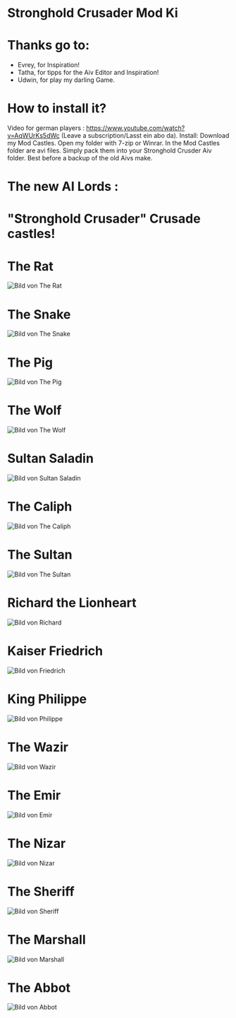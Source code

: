 # Stronghold Crusader Mod Ki

# Thanks go to:

- Evrey, for Inspiration!
- Tatha, for tipps for the Aiv Editor and Inspiration!
- Udwin, for play my darling Game.

# How to install it?
Video for german players : https://www.youtube.com/watch?v=AqWUrKs5dWc (Leave a subscription/Lasst ein abo da).
Install: Download my Mod Castles. Open my folder with 7-zip or Winrar. In the Mod Castles folder are avi files. Simply pack them into your Stronghold Crusder Aiv folder. Best before a backup of the old Aivs make.

# The new AI Lords :
# "Stronghold Crusader" Crusade castles!


# The Rat 
![Bild von The Rat](https://github.com/BonnieyTzw/Stronghold-Crusader-Mod-Ki/blob/master/Images/The%20Rat.png?raw=true)

# The Snake
![Bild von The Snake](https://github.com/BonnieyTzw/Stronghold-Crusader-Mod-Ki/blob/master/Images/The%20Snake.png?raw=true)

# The Pig
![Bild von The Pig](https://github.com/BonnieyTzw/Stronghold-Crusader-Mod-Ki/blob/master/Images/The%20Pig.png?raw=true)

# The Wolf 
![Bild von The Wolf](https://github.com/BonnieyTzw/Stronghold-Crusader-Mod-Ki/blob/master/Images/The%20Wolf.png?raw=true)

# Sultan Saladin
![Bild von Sultan Saladin](https://github.com/BonnieyTzw/Stronghold-Crusader-Mod-Ki/blob/master/Images/Sultan%20Saladin.png?raw=true)

# The Caliph
![Bild von The Caliph](https://github.com/BonnieyTzw/Stronghold-Crusader-Mod-Ki/blob/master/Images/The%20Caliph.png?raw=true)

# The Sultan 
![Bild von The Sultan](https://github.com/BonnieyTzw/Stronghold-Crusader-Mod-Ki/blob/master/Images/The%20Sultan.png?raw=true)

# Richard the Lionheart
![Bild von Richard](https://github.com/BonnieyTzw/Stronghold-Crusader-Mod-Ki/blob/master/Images/Richard%20the%20Lionheart.png?raw=true)

# Kaiser Friedrich
![Bild von Friedrich](https://github.com/BonnieyTzw/Stronghold-Crusader-Mod-Ki/blob/master/Images/Kaiser%20Friedrich.png?raw=true)

# King Philippe
![Bild von Philippe](https://github.com/BonnieyTzw/Stronghold-Crusader-Mod-Ki/blob/master/Images/King%20Philippe.png?raw=true)

# The Wazir
![Bild von Wazir](https://github.com/BonnieyTzw/Stronghold-Crusader-Mod-Ki/blob/master/Images/The%20Wazir.png?raw=true)

# The Emir
![Bild von Emir](https://github.com/BonnieyTzw/Stronghold-Crusader-Mod-Ki/blob/master/Images/The%20Emir.png?raw=true)

# The Nizar
![Bild von Nizar](https://github.com/BonnieyTzw/Stronghold-Crusader-Mod-Ki/blob/master/Images/The%20Nizar.png?raw=true)

# The Sheriff
![Bild von Sheriff](https://github.com/BonnieyTzw/Stronghold-Crusader-Mod-Ki/blob/master/Images/The%20Sheriff.png?raw=true)

# The Marshall
![Bild von Marshall](https://github.com/BonnieyTzw/Stronghold-Crusader-Mod-Ki/blob/master/Images/The%20Marshall.png?raw=true)

# The Abbot 
![Bild von Abbot](https://github.com/BonnieyTzw/Stronghold-Crusader-Mod-Ki/blob/master/Images/The%20Abbot.png?raw=true)


